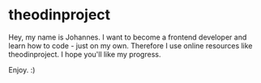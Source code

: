 # theodinproject

Hey, my name is Johannes.
I want to become a frontend developer and learn how to code - just on my own.
Therefore I use online resources like theodinproject.
I hope you'll like my progress.

Enjoy. :)